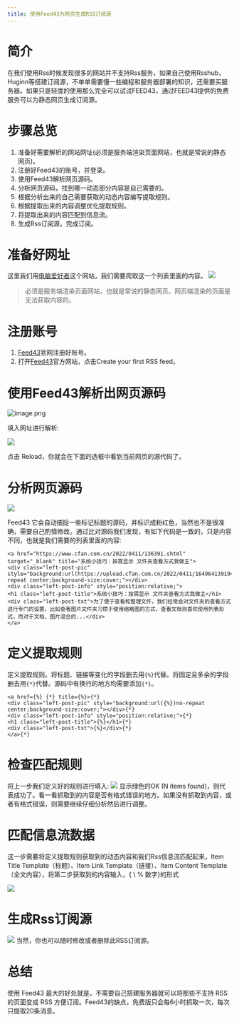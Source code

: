 ```yaml
---
title: 使用Feed43为网页生成RSS订阅源
---
```


# 简介
在我们使用Rss时候发现很多的网站并不支持Rss服务，如果自己使用Rsshub，Huginn等搭建订阅源，不单单需要懂一些编程和服务器部署的知识，还需要买服务器。如果只是轻度的使用那么完全可以试试FEED43，通过FEED43提供的免费服务可以为静态网页生成订阅源。

# 步骤总览
1. 准备好需要解析的网站网址(必须是服务端渲染页面网站，也就是常说的静态网页)。
2. 注册好Feed43的账号，并登录。
3. 使用Feed43解析网页源码。
4. 分析网页源码，找到哪一动态部分内容是自己需要的。
5. 根据分析出来的自己需要获取的动态内容编写提取规则。
4. 根据提取出来的内容调整优化提取规则。
5. 将提取出来的内容匹配到信息流。
6. 生成Rss订阅源，完成订阅。

# 准备好网址
这里我们用[电脑爱好者](https://www.cfan.com.cn/)这个网站，我们需要爬取这一个列表里面的内容。
![](https://img-blog.csdnimg.cn/img_convert/d3b0ac4c800976e57e8f42614eac05e6.png)

>必须是服务端渲染页面网站，也就是常说的静态网页。网页端渲染的页面是无法获取内容的。
# 注册账号
1. [Feed43](https://feed43.com/)官网注册好账号。
2. 打开[Feed43](https://feed43.com/)官方网站，点击Create your first RSS feed。

# 使用Feed43解析出网页源码

![image.png](https://img-blog.csdnimg.cn/img_convert/5f625ba4be5f2858cd17af21c532452b.png)

填入网址进行解析:

![](https://img-blog.csdnimg.cn/img_convert/c9bccffe8393bd9f6ee0e776d614a1c7.png)

点击 Reload，你就会在下面的选框中看到当前网页的源代码了。

# 分析网页源码

![](https://img-blog.csdnimg.cn/img_convert/c74be631d23e86d523726cf2e632a109.png)

Feed43 它会自动捕捉一些标记标题的源码，并标识成粉红色，当然也不是很准确，需要自己酌情修改。通过比对源码我们发现，有如下代码是一致的，只是内容不同，也就是我们需要的列表里面的内容:

```
<a href="https://www.cfan.com.cn/2022/0411/136391.shtml" target="_blank" title="系统小技巧：按需显示 文件夹查看方式我做主">
<div class="left-post-pic" style="background:url(https://upload.cfan.com.cn/2022/0411/1649641391945.png)no-repeat center;background-size:cover;"></div>
<div class="left-post-info" style="position:relative;">
<h1 class="left-post-title">系统小技巧：按需显示 文件夹查看方式我做主</h1>
<div class="left-post-txt">为了便于查看和整理文件，我们经常会对文件夹的查看方式进行专门的设置，比如查看图片文件夹习惯于使用缩略图的方式，查看文档则喜欢使用列表形式，而对于文档、图片混合的...</div>
</a>
```

# 定义提取规则
定义提取规则。将标题、链接等变化的字段删去用``{%}``代替。将固定且多余的字段删去用``{*}``代替。源码中有换行的地方均需要添加``{*}``。
```
<a href={%} {*} title={%}>{*}
<div class="left-post-pic" style="background:url({%})no-repeat center;background-size:cover;"></div>{*}
<div class="left-post-info" style="position:relative;">{*}
<h1 class="left-post-title">{%}</h1>{*}
<div class="left-post-txt">{%}</div>{*}
</a>{*}
```
# 检查匹配规则
将上一步我们定义好的规则进行填入:
![](https://img-blog.csdnimg.cn/img_convert/d5e2e0adfb3eee35d35acf41e7cef6b7.png)
显示绿色的OK (N items found)，则代表成功了。看一看抓取到的内容是否有格式错误的地方。如果没有抓取到内容，或者有格式错误，则需要继续仔细分析然后进行调整。

# 匹配信息流数据

这一步需要将定义提取规则获取到的动态内容和我们Rss信息流匹配起来，Item Title Template（标题）、Item Link Template（链接）、Item Content Template（全文内容），将第二步获取到的内容输入，{ \ % 数字}的形式

![](https://img-blog.csdnimg.cn/img_convert/f42f2d9104f46ce240a1fb6d88cf2d68.png)

# 生成Rss订阅源
![](https://img-blog.csdnimg.cn/img_convert/01014ed517d61758d03808c522d98091.png)
当然，你也可以随时修改或者删除此RSS订阅源。
# 总结
使用 Feed43 最大的好处就是，不需要自己搭建服务器就可以将那些不支持 RSS 的页面变成 RSS 方便订阅。Feed43的缺点，免费版只会每6小时抓取一次，每次只提取20条消息。